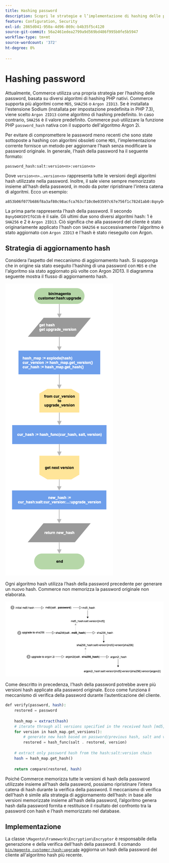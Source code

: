 ```yaml
---
title: Hashing password
description: Scopri le strategie e l’implementazione di hashing delle password.
feature: Configuration, Security
exl-id: 2865d041-950a-4d96-869c-b4b35f5c4120
source-git-commit: 56a2461edea2799a9d569bd486f995b0fe5b5947
workflow-type: tm+mt
source-wordcount: '372'
ht-degree: 0%

---
```


# Hashing password

Attualmente, Commerce utilizza una propria strategia per l’hashing delle password, basata su diversi algoritmi di hashing PHP nativi. Commerce supporta più algoritmi come `MD5`, `SHA256` o `Argon 2ID13`. Se è installata l&#39;estensione Sodium (installata per impostazione predefinita in PHP 7.3), viene scelto `Argon 2ID13` come algoritmo di hashing predefinito. In caso contrario, `SHA256` è il valore predefinito. Commerce può utilizzare la funzione PHP `password_hash` nativa con il supporto dell&#39;algoritmo Argon 2i.

Per evitare di compromettere le password meno recenti che sono state sottoposte a hashing con algoritmi obsoleti come `MD5`, l&#39;implementazione corrente fornisce un metodo per aggiornare l&#39;hash senza modificare la password originale. In generale, l’hash della password ha il seguente formato:

```text
password_hash:salt:version<n>:version<n>
```

Dove `version<n>`...`version<n>` rappresenta tutte le versioni degli algoritmi hash utilizzate nella password. Inoltre, il sale viene sempre memorizzato insieme all&#39;hash della password, in modo da poter ripristinare l&#39;intera catena di algoritmi. Ecco un esempio:

```text
a853b06f077b686f8a3af80c98acfca763cf10c0e03597c67e756f1c782d1ab0:8qnyO4H1OYIfGCUb:1:2
```

La prima parte rappresenta l’hash della password. Il secondo `8qnyO4H1OYIfGCUb` è il sale. Gli ultimi due sono diversi algoritmi hash: 1 è `SHA256` e 2 è `Argon 2ID13`. Ciò significa che alla password del cliente è stato originariamente applicato l&#39;hash con `SHA256` e successivamente l&#39;algoritmo è stato aggiornato con `Argon 2ID13` e l&#39;hash è stato rieseguito con Argon.

## Strategia di aggiornamento hash

Considera l’aspetto del meccanismo di aggiornamento hash. Si supponga che in origine sia stato eseguito l&#39;hashing di una password con `MD5` e che l&#39;algoritmo sia stato aggiornato più volte con Argon 2ID13. Il diagramma seguente mostra il flusso di aggiornamento hash.

![Flusso di lavoro di aggiornamento hash](../../assets/configuration/hash-upgrade-algorithm.png)

Ogni algoritmo hash utilizza l’hash della password precedente per generare un nuovo hash. Commerce non memorizza la password originale non elaborata.

![Strategia di aggiornamento hash](../../assets/configuration/hash-upgrade-strategy.png)

Come descritto in precedenza, l’hash della password potrebbe avere più versioni hash applicate alla password originale.
Ecco come funziona il meccanismo di verifica della password durante l’autenticazione del cliente.

```php
def verify(password, hash):
    restored = password

    hash_map = extract(hash)
    # iterate through all versions specified in the received hash [md5, sha256, argon2id13]
    for version in hash_map.get_versions():
        # generate new hash based on password/previous hash, salt and version
        restored = hash_func(salt . restored, version)

    # extract only password hash from the hash:salt:version chain
    hash = hash_map.get_hash()

    return compare(restored, hash)
```

Poiché Commerce memorizza tutte le versioni di hash della password utilizzate insieme all’hash della password, possiamo ripristinare l’intera catena di hash durante la verifica della password. Il meccanismo di verifica dell’hash è simile alla strategia di aggiornamento dell’hash: in base alle versioni memorizzate insieme all’hash della password, l’algoritmo genera hash dalla password fornita e restituisce il risultato del confronto tra la password con hash e l’hash memorizzato nel database.

## Implementazione

La classe `\Magento\Framework\Encryption\Encryptor` è responsabile della generazione e della verifica dell&#39;hash della password. Il comando [`bin/magento customer:hash:upgrade`](https://devdocs.magento.com/guides/v2.4/reference/cli/magento.html#customerhashupgrade) aggiorna un hash della password del cliente all&#39;algoritmo hash più recente.
